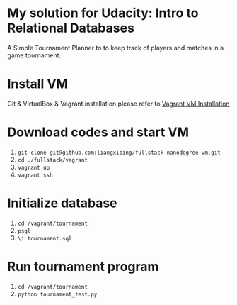 My solution for Udacity: Intro to Relational Databases
=============
A Simple Tournament Planner to to keep track of players and matches in a game tournament.

Install VM
=============
Git & VirtualBox & Vagrant installation please refer to [Vagrant VM Installation](https://udacity.atlassian.net/wiki/display/BENDH/Vagrant+VM+Installation)

Download codes and start VM
=============
1. ```git clone git@github.com:liangxibing/fullstack-nanodegree-vm.git```
2. ```cd ./fullstack/vagrant```
3. ```vagrant up```
4. ```vagrant ssh```

Initialize database
=============
1. ```cd /vagrant/tournament```
2. ```psql```
3. ```\i tournament.sql```

Run tournament program
=============
1. ```cd /vagrant/tournament```
2. ```python tournament_test.py```
